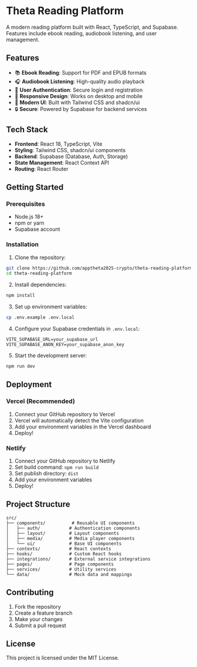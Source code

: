 # Theta Reading Platform

A modern reading platform built with React, TypeScript, and Supabase. Features include ebook reading, audiobook listening, and user management.

## Features

- 📚 **Ebook Reading**: Support for PDF and EPUB formats
- 🎧 **Audiobook Listening**: High-quality audio playback
- 👤 **User Authentication**: Secure login and registration
- 📱 **Responsive Design**: Works on desktop and mobile
- 🎨 **Modern UI**: Built with Tailwind CSS and shadcn/ui
- 🔒 **Secure**: Powered by Supabase for backend services

## Tech Stack

- **Frontend**: React 18, TypeScript, Vite
- **Styling**: Tailwind CSS, shadcn/ui components
- **Backend**: Supabase (Database, Auth, Storage)
- **State Management**: React Context API
- **Routing**: React Router

## Getting Started

### Prerequisites

- Node.js 18+ 
- npm or yarn
- Supabase account

### Installation

1. Clone the repository:
```bash
git clone https://github.com/apptheta2025-crypto/theta-reading-platform.git
cd theta-reading-platform
```

2. Install dependencies:
```bash
npm install
```

3. Set up environment variables:
```bash
cp .env.example .env.local
```

4. Configure your Supabase credentials in `.env.local`:
```
VITE_SUPABASE_URL=your_supabase_url
VITE_SUPABASE_ANON_KEY=your_supabase_anon_key
```

5. Start the development server:
```bash
npm run dev
```

## Deployment

### Vercel (Recommended)

1. Connect your GitHub repository to Vercel
2. Vercel will automatically detect the Vite configuration
3. Add your environment variables in the Vercel dashboard
4. Deploy!

### Netlify

1. Connect your GitHub repository to Netlify
2. Set build command: `npm run build`
3. Set publish directory: `dist`
4. Add your environment variables
5. Deploy!

## Project Structure

```
src/
├── components/          # Reusable UI components
│   ├── auth/           # Authentication components
│   ├── layout/         # Layout components
│   ├── media/          # Media player components
│   └── ui/             # Base UI components
├── contexts/           # React contexts
├── hooks/              # Custom React hooks
├── integrations/       # External service integrations
├── pages/              # Page components
├── services/           # Utility services
└── data/               # Mock data and mappings
```

## Contributing

1. Fork the repository
2. Create a feature branch
3. Make your changes
4. Submit a pull request

## License

This project is licensed under the MIT License.